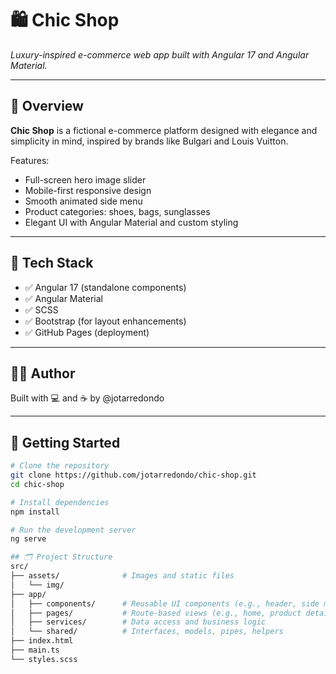# 🛍️ Chic Shop

_Luxury-inspired e-commerce web app built with Angular 17 and Angular Material._

---

## 📸 Overview

**Chic Shop** is a fictional e-commerce platform designed with elegance and simplicity in mind, inspired by brands like Bulgari and Louis Vuitton.

Features:

- Full-screen hero image slider
- Mobile-first responsive design
- Smooth animated side menu
- Product categories: shoes, bags, sunglasses
- Elegant UI with Angular Material and custom styling

---

## 🧰 Tech Stack

- ✅ Angular 17 (standalone components)
- ✅ Angular Material
- ✅ SCSS
- ✅ Bootstrap (for layout enhancements)
- ✅ GitHub Pages (deployment)

---

## 👨‍💻 Author

Built with 💻 and ☕ by @jotarredondo

---

## 🚀 Getting Started

```bash
# Clone the repository
git clone https://github.com/jotarredondo/chic-shop.git
cd chic-shop

# Install dependencies
npm install

# Run the development server
ng serve

## 🗂️ Project Structure
src/
├── assets/              # Images and static files
│   └── img/
├── app/
│   ├── components/      # Reusable UI components (e.g., header, side menu)
│   ├── pages/           # Route-based views (e.g., home, product detail)
│   ├── services/        # Data access and business logic
│   └── shared/          # Interfaces, models, pipes, helpers
├── index.html
├── main.ts
└── styles.scss
